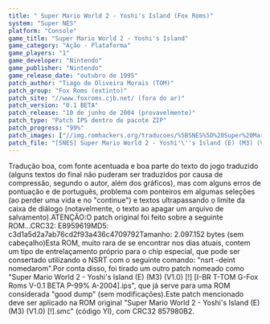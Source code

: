```yaml
---
title: " Super Mario World 2 - Yoshi's Island (Fox Roms)"
system: "Super NES"
platform: "Console"
game_title: "Super Mario World 2 - Yoshi's Island"
game_category: "Ação - Plataforma"
game_players: "1"
game_developer: "Nintendo"
game_publisher: "Nintendo"
game_release_date: "outubro de 1995"
patch_author: "Tiago de Oliveira Morais (TOM)"
patch_group: "Fox Roms (extinto)"
patch_site: "//www.foxroms.cjb.net/ (fora do ar)"
patch_version: "0.1 BETA"
patch_release: "10 de junho de 2004 (provavelmente)"
patch_type: "Patch IPS dentro de pacote ZIP"
patch_progress: "99%"
patch_images: ["//img.romhackers.org/traducoes/%5BSNES%5D%20Super%20Mario%20World%202%20-%20Yoshi's%20Island%20-%20Fox%20Roms%20-%201.png","//img.romhackers.org/traducoes/%5BSNES%5D%20Super%20Mario%20World%202%20-%20Yoshi's%20Island%20-%20Fox%20Roms%20-%202.png","//img.romhackers.org/traducoes/%5BSNES%5D%20Super%20Mario%20World%202%20-%20Yoshi's%20Island%20-%20Fox%20Roms%20-%203.png"]
patch_file: "[SNES] Super Mario World 2 - Yoshi'\''s Island (E) (M3) (V1.0) [!] [I-BR T-TOM G-Fox Roms V-0.1 BETA P-99% A-2004].zip"
---
```

Tradução boa, com fonte acentuada e boa parte do texto do jogo traduzido (alguns textos do final não puderam ser traduzidos por causa de compressão, segundo o autor, além dos gráficos), mas com alguns erros de pontuação e de português, problema com ponteiros em algumas seleções (ao perder uma vida e no "continue") e textos ultrapassando o limite da caixa de diálogo (notavelmente, o texto ao apagar um arquivo de salvamento).ATENÇÃO:O patch original foi feito sobre a seguinte ROM...CRC32: E8959619MD5: c3d1a5d2a7ab76cd2f93a436c4709792Tamanho: 2.097.152 bytes (sem cabeçalho)Esta ROM, muito rara de se encontrar nos dias atuais, contem um tipo de entrelaçamento próprio para o chip especial, que pode ser consertado utilizando o NSRT com o seguinte comando: "nsrt -deint nomedarom".Por conta disso, foi tirado um outro patch nomeado como "Super Mario World 2 - Yoshi's Island (E) (M3) (V1.0) [!] [I-BR T-TOM G-Fox Roms V-0.1 BETA P-99% A-2004].ips", que já serve para uma ROM considerada "good dump" (sem modificações).Este patch mencionado deve ser aplicado na ROM original "Super Mario World 2 - Yoshi's Island (E) (M3) (V1.0) [!].smc" (código YI), com CRC32 857980B2.